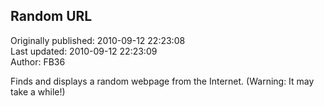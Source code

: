 ## Random URL  
Originally published: 2010-09-12 22:23:08  
Last updated: 2010-09-12 22:23:09  
Author: FB36   
  
Finds and displays a random webpage from the Internet.
(Warning: It may take a while!)